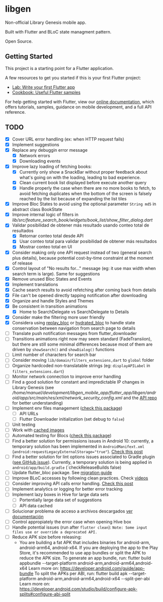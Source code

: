 # libgen

Non-official Library Genesis mobile app.

Built with Flutter and BLoC state managment pattern.

Open Source.

## Getting Started

This project is a starting point for a Flutter application.

A few resources to get you started if this is your first Flutter project:

- [Lab: Write your first Flutter app](https://flutter.dev/docs/get-started/codelab)
- [Cookbook: Useful Flutter samples](https://flutter.dev/docs/cookbook)

For help getting started with Flutter, view our
[online documentation](https://flutter.dev/docs), which offers tutorials,
samples, guidance on mobile development, and a full API reference.


## TODO

- [x] Cover URL error handling (ex: when HTTP request fails)
- [x] Implement suggestions
- [x] Replace any debuggin error message
  - [x] Network errors
  - [x] Downloading events
- [x] Improve lazy loading of fetching books:
  - [x] Currently only show a SnackBar without proper feedback about what's going on with the loading, leading to bad experience.
  - [x] Clean current book list displayed before execute another query
  - [x] Handle properly the case when there are no more books to fetch, to avoid fetching duplicates when the bottom of the screen is falsely reached by the list because of expanding the list tiles
- [x] Improve Bloc States to avoid using the optional parameter `String md5` in abstract class BookState
- [x] Improve internal logic of filters in *lib/src/feature_search_book/widgets/book_list/show_filter_dialog.dart*
- [x] Validar posibilidad de obtener más resultado usando conteo total de resultados
  - [x] Retornar conteo total desde API
  - [x] Usar conteo total para validar posibilidad de obtener más resultados
  - [x] Mostrar conteo total en UI
- [x] Consider making only one API request instead of two (general search plus details), because potential cost-by-time constraint at the moment of release
- [x] Control layout of "No results for..." message (eg: it use max width when search term is large). Same for suggestions
- [x] Remove unused Bloc States and Events
- [x] Implement translations
- [x] Cache search results to avoid refetching after coming back from details
- [x] File can't be opened directly tapping notification after downloading
- [x] Organize and handle Styles and Themes
- [x] Be consistent in transition animations
  - [x] Home to SearchDelegate vs SearchDelegate to Details
- [x] Consider make the filtering more user friendly
- [x] Considera using [replay_bloc](https://pub.dev/packages/replay_bloc) or [hydrated_bloc](https://pub.dev/packages/hydrated_bloc) to handle state conservation between navigation from search page to details
- [ ] Translate push notification messages from flutter_downloader
- [ ] Transitions animations right now may seem standard (FadeTransiion), but there are still some minimal differences because most of them are driven by `showSearch()` and `showDialog()` functions
- [ ] Limit number of characters for search bar
- [ ] Consider moving `lib/domain/filters_extensions,dart` to `global` folder
- [ ] Organize hardcoded non-translatable strings (eg: `displayAPILabel` in `filters_extensions.dart`)
- [ ] Monitor network connection to improve error handling
- [ ] Find a good solution for constant and impredictable IP changes in Library Genesis (see _/home/manuel/development/libgen_mobile_app/flutter_app/libgen/android/app/src/main/res/xml/network_security_config.xml_ and the [API repo](https://github.com/manuelvargastapia/libgen_api/tree/master) for better understanding)
- [ ] Implement env files management ([check this package](https://pub.dev/packages/envify))
  - [ ] API URLs
  - [ ] Flutter Downloader initialization (set debug to `false`)
- [ ] Unit testing
- [ ] Work with [cached images](https://flutter.dev/docs/cookbook/images/cached-images)
- [ ] Automated testing for Blocs ([check this package](https://pub.dev/packages/bloc_test))
- [ ] Find a better solution for permissions issues in Android 10: currently, a temporary solution has been implemented in `AndroidManifext.xml` (`android:requestLegacyExternalStorage="true"`). [Check this post](https://medium.com/@sriramaripirala/android-10-open-failed-eacces-permission-denied-da8b630a89df)
- [ ] Find a better solution for lint options issues associated to Gradle plugin ([see GitHub issue](https://github.com/flutter/flutter/issues/30598)). Currently, a temporary solution is being applied in `android/app/build.gradle` (`checkReleaseBuilds false)
- [ ] Update flutter_bloc package. See [migration guide](https://bloclibrary.dev/#/migration)
- [ ] Improve BLoC accesses by following clean practices. Check [videos](https://www.youtube.com/watch?v=w6XWjpBK4W8&list=PLptHs0ZDJKt_T-oNj_6Q98v-tBnVf-S_o)
- [ ] Consider improving API calls error handling. [Check this post](https://medium.com/solidmvp-africa/making-your-api-calls-in-flutter-the-right-way-f0a03e35b4b1)
- [ ] Implement analytics or logging for better error tracking
- [ ] Implement lazy boxes in Hive for large data sets
  - [ ] Portentially large data set of suggestions
  - [ ] API data cached
- [ ] Solucionar problema de acceso a archivos descargados [ver documentación](https://developer.android.com/about/versions/11/privacy/storage)
- [ ] Control appropiately the error case when opening Hive box
- [ ] Handle potential issues (run after `flutter clean`): `Note: Some input files use or override a deprecated API.`
- [ ] Reduce APK size before releasing:
  - You are building a fat APK that includes binaries for android-arm, android-arm64, android-x64.
If you are deploying the app to the Play Store, it's recommended to use app bundles or split the APK to reduce the APK size.
    To generate an app bundle, run:
        flutter build appbundle --target-platform android-arm,android-arm64,android-x64
        Learn more on: https://developer.android.com/guide/app-bundle
    To split the APKs per ABI, run:
        flutter build apk --target-platform android-arm,android-arm64,android-x64 --split-per-abi
        Learn more on:  https://developer.android.com/studio/build/configure-apk-splits#configure-abi-split